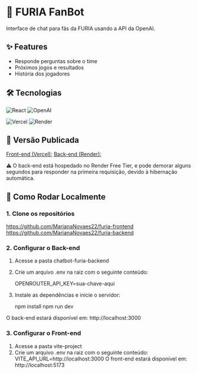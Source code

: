 # 🚀 FURIA FanBot   
Interface de chat para fãs da FURIA usando a API da OpenAI.  

## ✨ Features  
- Responde perguntas sobre o time  
- Próximos jogos e resultados  
- História dos jogadores  

## 🛠️ Tecnologias  
![React](https://img.shields.io/badge/-React-61DAFB?logo=react&logoColor=white)   ![OpenAI](https://img.shields.io/badge/-OpenAI-412991?logo=openai)  

![Vercel](https://img.shields.io/badge/-Vercel-000000?logo=vercel&logoColor=white)   ![Render](https://img.shields.io/badge/-Render-3F59B8?logo=render&logoColor=white)

## 🔗 Versão Publicada
[Front-end (Vercel):](https://furia-chatbot-chi.vercel.app)
[Back-end (Render):](https://furia-backend-qb4q.onrender.com)

⚠️ O back-end está hospedado no Render Free Tier, e pode demorar alguns segundos para responder na primeira requisição, devido à hibernação automática.

## 🚀 Como Rodar Localmente
### 1. Clone os repositórios
https://github.com/MarianaNovaes22/furia-frontend
https://github.com/MarianaNovaes22/furia-backend

### 2. Configurar o Back-end
1. Acesse a pasta chatbot-furia-backend
2. Crie um arquivo .env na raiz com o seguinte conteúdo:
   
   OPENROUTER_API_KEY=sua-chave-aqui
   
4. Instale as dependências e inicie o servidor:

   npm install
   npm run dev
   
O back-end estará disponível em: http://localhost:3000

### 3. Configurar o Front-end
1. Acesse a pasta vite-project
2. Crie um arquivo .env na raiz com o seguinte conteúdo:
   VITE_API_URL=http://localhost:3000
O front-end estará disponível em: http://localhost:5173
 

